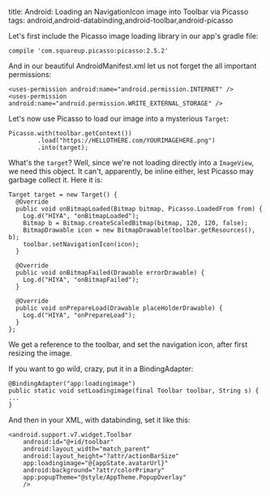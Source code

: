 title: Android: Loading an NavigationIcon image into Toolbar via Picasso
tags: android,android-databinding,android-toolbar,android-picasso

Let's first include the Picasso image loading library in our app's gradle file:

    compile 'com.squareup.picasso:picasso:2.5.2'

And in our beautiful AndroidManifest.xml let us not forget the all important permissions:

    <uses-permission android:name="android.permission.INTERNET" />
    <uses-permission android:name="android.permission.WRITE_EXTERNAL_STORAGE" />

Let's now use Picasso to load our image into a mysterious `Target`:

    Picasso.with(toolbar.getContext())
            .load("https://HELLOTHERE.com/YOURIMAGEHERE.png")
            .into(target);

What's the `target`? Well, since we're not loading directly into a `ImageView`, we need this object. It can't, apparently, be inline either, lest Picasso may garbage collect it. Here it is:

    Target target = new Target() {
      @Override
      public void onBitmapLoaded(Bitmap bitmap, Picasso.LoadedFrom from) {
        Log.d("HIYA", "onBitmapLoaded");
        Bitmap b = Bitmap.createScaledBitmap(bitmap, 120, 120, false);
        BitmapDrawable icon = new BitmapDrawable(toolbar.getResources(), b);
        toolbar.setNavigationIcon(icon);
      }

      @Override
      public void onBitmapFailed(Drawable errorDrawable) {
        Log.d("HIYA", "onBitmapFailed");
      }

      @Override
      public void onPrepareLoad(Drawable placeHolderDrawable) {
        Log.d("HIYA", "onPrepareLoad");
      }
    };
    
We get a reference to the toolbar, and set the navigation icon, after first resizing the image.

If you want to go wild, crazy, put it in a BindingAdapter:

    @BindingAdapter("app:loadingimage")
    public static void setLoadingimage(final Toolbar toolbar, String s) {
    ...
    }
    
And then in your XML, with databinding, set it like this:

    <android.support.v7.widget.Toolbar
        android:id="@+id/toolbar"
        android:layout_width="match_parent"
        android:layout_height="?attr/actionBarSize"
        app:loadingimage="@{appState.avatarUrl}"
        android:background="?attr/colorPrimary"
        app:popupTheme="@style/AppTheme.PopupOverlay"
        />
